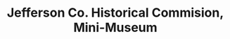 ---
layout: repo
title: "Jefferson Co. Historical Commision, Mini-Museum"
id: 16895
permalink: repos/16895/
---